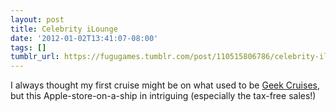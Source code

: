 ```yaml
---
layout: post
title: Celebrity iLounge
date: '2012-01-02T13:41:07-08:00'
tags: []
tumblr_url: https://fugugames.tumblr.com/post/110515806786/celebrity-ilounge
---
```

I always thought my first cruise might be on what used to be [Geek Cruises](http://geekcruises.com/), but this Apple-store-on-a-ship in intriguing (especially the tax-free sales!)

